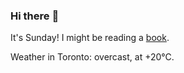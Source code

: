 ### Hi there :wave:

It's Sunday! I might be reading a [book](https://www.goodreads.com/review/list/37130358-benjamin?ref=nav_mybooks&shelf=currently-reading).

Weather in Toronto: overcast, at +20°C.
